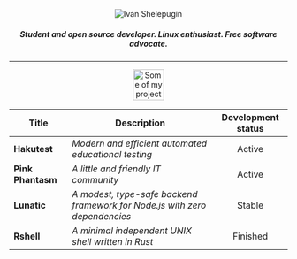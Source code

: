 <div align="center">
  <img src="https://cdn.shelepugin.ru/i/png/gh-heading-1.png" alt="Ivan Shelepugin">
  <h5>Student and open source developer. Linux enthusiast. Free software advocate.</h5>
</div>

---

<div align="center">
  <img src="https://cdn.shelepugin.ru/i/png/gh-heading-2.png" alt="Some of my projects" height="56">

| Title             | Description                                                                | Development status |
| ----------------- | -------------------------------------------------------------------------- | :----------------: |
| **Hakutest**      | _Modern and efficient automated educational testing_                       |       Active       |
| **Pink Phantasm** | _A little and friendly IT community_                                       |       Active       |
| **Lunatic**       | _A modest, type-safe backend framework for Node.js with zero dependencies_ |       Stable       |
| **Rshell**        | _A minimal independent UNIX shell written in Rust_                         |      Finished      |

</div>
